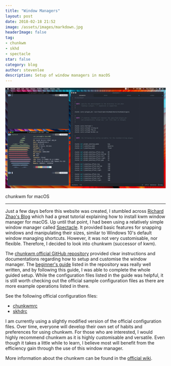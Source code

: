 ```yaml
---
title: "Window Managers"
layout: post
date: 2018-02-18 21:52
image: /assets/images/markdown.jpg
headerImage: false
tag:
- chunkwm
- skhd
- spectacle
star: false
category: blog
author: stevenlee
description: Setup of window managers in macOS
---
```


![chunkwm Window Manager](/assets/images/chunkwm.jpg)
<figcaption class="caption">chunkwm for macOS</figcaption>

---

Just a few days before this website was created, I stumbled across [Richard Zhao's Blog](http://richard-zhao.com/blog/) which had a great tutorial explaining how to install kwm window manager for macOS. Up until that point, I had been using a relatively simple window manager called [Spectacle](https://www.spectacleapp.com). It provided basic features for snapping windows and manipulating their sizes, similar to Windows 10's default window managing shortcuts. However, it was not very customisable, nor flexible. Therefore, I decided to look into chunkwm (successor of kwm).

The [chunkwm official GitHub repository](https://github.com/koekeishiya/chunkwm) provided clear instructions and documentations regarding how to setup and customise the window manager. The [beginner's guide](http://hde-advent-2017.hatenadiary.jp/entry/2017/12/24/000000) listed in the repository was really well written, and by following this guide, I was able to complete the whole guided setup. While the configuration files listed in the guide was helpful, it is still worth checking out the official sample configuration files as there are more example operations listed in there.

See the following official configuration files:
* [chunkwmrc](https://github.com/koekeishiya/chunkwm/blob/master/examples/chunkwmrc)
* [skhdrc](https://github.com/koekeishiya/chunkwm/blob/master/src/plugins/tiling/examples/skhdrc)

I am currently using a slightly modified version of the official configuration files. Over time, everyone will develop their own set of habits and preferences for using chunkwm. For those who are interested, I would highly recommend chunkwm as it is highly customisable and versatile. Even though it takes a little while to learn, I believe most will benefit from the efficiency gain through the use of this window manager.

More information about the chunkwm can be found in the [official wiki](https://github.com/koekeishiya/chunkwm/wiki/Instructions:-chunkwm-with-(s)khd-on-macOS-High-Sierra).
